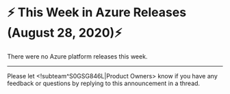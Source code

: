 # :zap: This Week in Azure Releases (August 28, 2020):zap:

There were no Azure platform releases this week.

---
Please let <!subteam^S0GSG846L|Product Owners> know if you have any feedback or questions by replying to this announcement in a thread.

